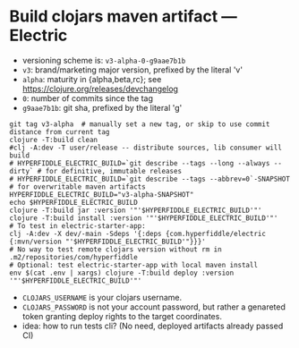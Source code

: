 # Build clojars maven artifact — Electric

* versioning scheme is: `v3-alpha-0-g9aae7b1b`
* `v3`: brand/marketing major version, prefixed by the literal 'v'
* `alpha`: maturity in {alpha,beta,rc}; see https://clojure.org/releases/devchangelog
* `0`: number of commits since the tag
* `g9aae7b1b`: git sha, prefixed by the literal 'g'


```shell
git tag v3-alpha  # manually set a new tag, or skip to use commit distance from current tag
clojure -T:build clean
#clj -A:dev -T user/release -- distribute sources, lib consumer will build
# HYPERFIDDLE_ELECTRIC_BUILD=`git describe --tags --long --always --dirty` # for definitive, immutable releases
# HYPERFIDDLE_ELECTRIC_BUILD=`git describe --tags --abbrev=0`-SNAPSHOT # for overwritable maven artifacts
HYPERFIDDLE_ELECTRIC_BUILD="v3-alpha-SNAPSHOT"
echo $HYPERFIDDLE_ELECTRIC_BUILD
clojure -T:build jar :version '"'$HYPERFIDDLE_ELECTRIC_BUILD'"'
clojure -T:build install :version '"'$HYPERFIDDLE_ELECTRIC_BUILD'"'
# To test in electric-starter-app:
clj -A:dev -X dev/-main -Sdeps '{:deps {com.hyperfiddle/electric {:mvn/version "'$HYPERFIDDLE_ELECTRIC_BUILD'"}}}'
# No way to test remote clojars version without rm in .m2/repositories/com/hyperfiddle
# Optional: test electric-starter-app with local maven install
env $(cat .env | xargs) clojure -T:build deploy :version '"'$HYPERFIDDLE_ELECTRIC_BUILD'"'
```

- `CLOJARS_USERNAME` is your clojars username.
- `CLOJARS_PASSWORD` is not your account password, but rather a genareted token granting
deploy rights to the target coordinates.
- idea: how to run tests cli? (No need, deployed artifacts already passed CI)
